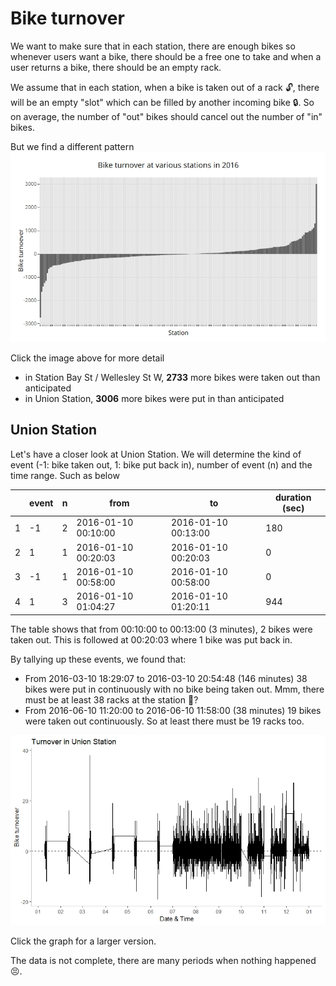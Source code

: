 # Bike turnover

We want to make sure that in each station, there are enough bikes so whenever users want a bike, there should be a free one to take and when a user returns a bike, there should be an empty rack.

We assume that in each station, when a bike is taken out of a rack 🔓, there will be an empty "slot" which can be filled by another incoming bike 🔒. So on average, the number of "out" bikes should cancel out the number of "in" bikes.

But we find a different pattern
[![](graph/bike_turnover_year.jpeg)](https://aunz.github.io/bikeshare/graph/bike_turnoever_year.html)

Click the image above for more detail

- in Station Bay St / Wellesley St W, **2733** more bikes were taken out than anticipated
- in Union Station, **3006** more bikes were put in than anticipated


## Union Station
Let's have a closer look at Union Station. We will determine the kind of event (-1: bike taken out, 1: bike put back in), number of event (n) and the time range. Such as below

|| event | n | from | to | duration (sec) |
| --- | --- | --- | --- | --- | --- |
| 1 | -1 | 2 | 2016-01-10 00:10:00 | 2016-01-10 00:13:00 |180
| 2 | 1 | 1 | 2016-01-10 00:20:03 | 2016-01-10 00:20:03 | 0
| 3 | -1 | 1 | 2016-01-10 00:58:00 | 2016-01-10 00:58:00 | 0
| 4 | 1 | 3 | 2016-01-10 01:04:27 | 2016-01-10 01:20:11 | 944

The table shows that from 00:10:00 to 00:13:00 (3 minutes), 2 bikes were taken out. This is followed at 00:20:03 where 1 bike was put back in.

By tallying up these events, we found that:
- From 2016-03-10 18:29:07 to 2016-03-10 20:54:48 (146 minutes) 38 bikes were put in continuously with no bike being taken out. Mmm, there must be at least 38 racks at the station 🤔?
- From 2016-06-10 11:20:00 to 2016-06-10 11:58:00 (38 minutes) 19 bikes were taken out continuously. So at least there must be 19 racks too.

[![](graph/union_station_turnover_small.jpeg)](graph/union_station_turnover_large.jpeg)

Click the graph for a larger version.

The data is not complete, there are many periods when nothing happened 😣.

